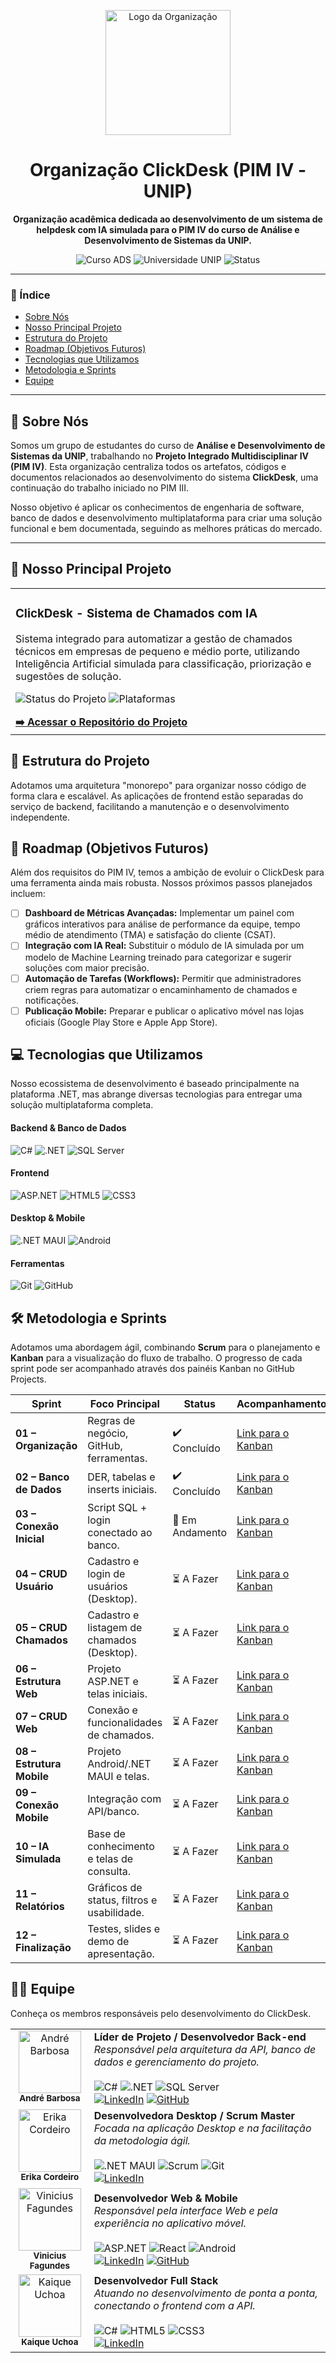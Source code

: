 <p align="center">
  <img src="URL_DO_SEU_LOGO_AQUI" alt="Logo da Organização" width="200"/>
</p>

<h1 align="center">Organização ClickDesk (PIM IV - UNIP)</h1>

<p align="center">
  <strong>Organização acadêmica dedicada ao desenvolvimento de um sistema de helpdesk com IA simulada para o PIM IV do curso de Análise e Desenvolvimento de Sistemas da UNIP.</strong>
</p>

<p align="center">
  <img src="https://img.shields.io/badge/Curso-Análise_e_Desenvolvimento_de_Sistemas-blue" alt="Curso ADS">
  <img src="https://img.shields.io/badge/Universidade-UNIP-blueviolet" alt="Universidade UNIP">
  <img src="https://img.shields.io/badge/Status-Ativo-brightgreen" alt="Status">
</p>

---

### 📖 Índice
* [Sobre Nós](#-sobre-nós)
* [Nosso Principal Projeto](#-nosso-principal-projeto)
* [Estrutura do Projeto](#-estrutura-do-projeto)
* [Roadmap (Objetivos Futuros)](#-roadmap-objetivos-futuros)
* [Tecnologias que Utilizamos](#-tecnologias-que-utilizamos)
* [Metodologia e Sprints](#-metodologia-e-sprints)
* [Equipe](#-equipe)


---

## 📌 Sobre Nós

Somos um grupo de estudantes do curso de **Análise e Desenvolvimento de Sistemas da UNIP**, trabalhando no **Projeto Integrado Multidisciplinar IV (PIM IV)**. Esta organização centraliza todos os artefatos, códigos e documentos relacionados ao desenvolvimento do sistema **ClickDesk**, uma continuação do trabalho iniciado no PIM III.

Nosso objetivo é aplicar os conhecimentos de engenharia de software, banco de dados e desenvolvimento multiplataforma para criar uma solução funcional e bem documentada, seguindo as melhores práticas do mercado.

---

## 🚀 Nosso Principal Projeto

<table width="100%">
  <tr>
    <td>
      <h3>ClickDesk - Sistema de Chamados com IA</h3>
      <p>Sistema integrado para automatizar a gestão de chamados técnicos em empresas de pequeno e médio porte, utilizando Inteligência Artificial simulada para classificação, priorização e sugestões de solução.</p>
      <p>
        <img src="https://img.shields.io/badge/Status-Em_Desenvolvimento-blue" alt="Status do Projeto">
        <img src="https://img.shields.io/badge/Plataformas-Web,_Desktop,_Mobile-orange" alt="Plataformas">
      </p>
      <strong><a href="LINK_PARA_O_REPOSITORIO_DO_CLICKDESK_AQUI">➡️ Acessar o Repositório do Projeto</a></strong>
    </td>
  </tr>
</table>

## 📁 Estrutura do Projeto

Adotamos uma arquitetura "monorepo" para organizar nosso código de forma clara e escalável. As aplicações de frontend estão separadas do serviço de backend, facilitando a manutenção e o desenvolvimento independente.

## 🔭 Roadmap (Objetivos Futuros)

Além dos requisitos do PIM IV, temos a ambição de evoluir o ClickDesk para uma ferramenta ainda mais robusta. Nossos próximos passos planejados incluem:

-   [ ] **Dashboard de Métricas Avançadas:** Implementar um painel com gráficos interativos para análise de performance da equipe, tempo médio de atendimento (TMA) e satisfação do cliente (CSAT).
-   [ ] **Integração com IA Real:** Substituir o módulo de IA simulada por um modelo de Machine Learning treinado para categorizar e sugerir soluções com maior precisão.
-   [ ] **Automação de Tarefas (Workflows):** Permitir que administradores criem regras para automatizar o encaminhamento de chamados e notificações.
-   [ ] **Publicação Mobile:** Preparar e publicar o aplicativo móvel nas lojas oficiais (Google Play Store e Apple App Store).

## 💻 Tecnologias que Utilizamos

Nosso ecossistema de desenvolvimento é baseado principalmente na plataforma .NET, mas abrange diversas tecnologias para entregar uma solução multiplataforma completa.

#### **Backend & Banco de Dados**
![C#](https://img.shields.io/badge/C%23-239120?style=for-the-badge&logo=c-sharp&logoColor=white)
![.NET](https://img.shields.io/badge/.NET-512BD4?style=for-the-badge&logo=dotnet&logoColor=white)
![SQL Server](https://img.shields.io/badge/SQL_Server-CC2927?style=for-the-badge&logo=microsoft-sql-server&logoColor=white)

#### **Frontend**
![ASP.NET](https://img.shields.io/badge/ASP.NET-512BD4?style=for-the-badge&logo=dotnet&logoColor=white)
![HTML5](https://img.shields.io/badge/HTML5-E34F26?style=for-the-badge&logo=html5&logoColor=white)
![CSS3](https://img.shields.io/badge/CSS3-1572B6?style=for-the-badge&logo=css3&logoColor=white)

#### **Desktop & Mobile**
![.NET MAUI](https://img.shields.io/badge/.NET_MAUI-512BD4?style=for-the-badge&logo=dotnet&logoColor=white)
![Android](https://img.shields.io/badge/Android-3DDC84?style=for-the-badge&logo=android&logoColor=white)

#### **Ferramentas**
![Git](https://img.shields.io/badge/Git-F05032?style=for-the-badge&logo=git&logoColor=white)
![GitHub](https://img.shields.io/badge/GitHub-181717?style=for-the-badge&logo=github&logoColor=white)

## 🛠️ Metodologia e Sprints

Adotamos uma abordagem ágil, combinando **Scrum** para o planejamento e **Kanban** para a visualização do fluxo de trabalho. O progresso de cada sprint pode ser acompanhado através dos painéis Kanban no GitHub Projects.

| Sprint | Foco Principal | Status | Acompanhamento |
|---|---|---|---|
| **01 – Organização** | Regras de negócio, GitHub, ferramentas. | ✔️ Concluído | [Link para o Kanban](URL_DO_SEU_KANBAN_AQUI) |
| **02 – Banco de Dados** | DER, tabelas e inserts iniciais. | ✔️ Concluído | [Link para o Kanban](URL_DO_SEU_KANBAN_AQUI) |
| **03 – Conexão Inicial** | Script SQL + login conectado ao banco. | 🚧 Em Andamento | [Link para o Kanban](URL_DO_SEU_KANBAN_AQUI) |
| **04 – CRUD Usuário** | Cadastro e login de usuários (Desktop). | ⏳ A Fazer | [Link para o Kanban](URL_DO_SEU_KANBAN_AQUI) |
| **05 – CRUD Chamados** | Cadastro e listagem de chamados (Desktop). | ⏳ A Fazer | [Link para o Kanban](URL_DO_SEU_KANBAN_AQUI) |
| **06 – Estrutura Web** | Projeto ASP.NET e telas iniciais. | ⏳ A Fazer | [Link para o Kanban](URL_DO_SEU_KANBAN_AQUI) |
| **07 – CRUD Web** | Conexão e funcionalidades de chamados. | ⏳ A Fazer | [Link para o Kanban](URL_DO_SEU_KANBAN_AQUI) |
| **08 – Estrutura Mobile** | Projeto Android/.NET MAUI e telas. | ⏳ A Fazer | [Link para o Kanban](URL_DO_SEU_KANBAN_AQUI) |
| **09 – Conexão Mobile** | Integração com API/banco. | ⏳ A Fazer | [Link para o Kanban](URL_DO_SEU_KANBAN_AQUI) |
| **10 – IA Simulada** | Base de conhecimento e telas de consulta. | ⏳ A Fazer | [Link para o Kanban](URL_DO_SEU_KANBAN_AQUI) |
| **11 – Relatórios** | Gráficos de status, filtros e usabilidade. | ⏳ A Fazer | [Link para o Kanban](URL_DO_SEU_KANBAN_AQUI) |
| **12 – Finalização** | Testes, slides e demo de apresentação. | ⏳ A Fazer | [Link para o Kanban](URL_DO_SEU_KANBAN_AQUI) |

## 🧑‍💻 Equipe

Conheça os membros responsáveis pelo desenvolvimento do ClickDesk.

<table>
  <tr>
    <td align="center" valign="top">
      <img src="URL_DA_FOTO_DO_ANDRE_AQUI" width="100" alt="André Barbosa"/><br/>
      <sub><b>André Barbosa</b></sub>
    </td>
    <td>
      <b>Líder de Projeto / Desenvolvedor Back-end</b><br/>
      <em>Responsável pela arquitetura da API, banco de dados e gerenciamento do projeto.</em>
      <br/><br/>
      <img src="https://img.shields.io/badge/C%23-239120?style=for-the-badge&logo=c-sharp&logoColor=white" alt="C#"/>
      <img src="https://img.shields.io/badge/.NET-512BD4?style=for-the-badge&logo=dotnet&logoColor=white" alt=".NET"/>
      <img src="https://img.shields.io/badge/SQL_Server-CC2927?style=for-the-badge&logo=microsoft-sql-server&logoColor=white" alt="SQL Server"/>
      <br/>
      <a href="URL_LINKEDIN_AQUI"><img src="https://img.shields.io/badge/LinkedIn-0A66C2?style=for-the-badge&logo=linkedin&logoColor=white" alt="LinkedIn"/></a>
      <a href="URL_GITHUB_AQUI"><img src="https://img.shields.io/badge/GitHub-181717?style=for-the-badge&logo=github&logoColor=white" alt="GitHub"/></a>
    </td>
  </tr>
  <tr>
    <td align="center" valign="top">
      <img src="URL_DA_FOTO_DA_ERIKA_AQUI" width="100" alt="Erika Cordeiro"/><br/>
      <sub><b>Erika Cordeiro</b></sub>
    </td>
    <td>
      <b>Desenvolvedora Desktop / Scrum Master</b><br/>
      <em>Focada na aplicação Desktop e na facilitação da metodologia ágil.</em>
      <br/><br/>
      <img src="https://img.shields.io/badge/.NET_MAUI-512BD4?style=for-the-badge&logo=dotnet&logoColor=white" alt=".NET MAUI"/>
      <img src="https://img.shields.io/badge/Scrum-0078D4?style=for-the-badge&logo=azure-devops&logoColor=white" alt="Scrum"/>
      <img src="https://img.shields.io/badge/Git-F05032?style=for-the-badge&logo=git&logoColor=white" alt="Git"/>
      <br/>
      <a href="URL_LINKEDIN_AQUI"><img src="https://img.shields.io/badge/LinkedIn-0A66C2?style=for-the-badge&logo=linkedin&logoColor=white" alt="LinkedIn"/></a>
    </td>
  </tr>
  <tr>
    <td align="center" valign="top">
      <img src="URL_DA_FOTO_DO_VINICIUS_AQUI" width="100" alt="Vinicius Fagundes"/><br/>
      <sub><b>Vinicius Fagundes</b></sub>
    </td>
    <td>
      <b>Desenvolvedor Web & Mobile</b><br/>
      <em>Responsável pela interface Web e pela experiência no aplicativo móvel.</em>
      <br/><br/>
      <img src="https://img.shields.io/badge/ASP.NET-512BD4?style=for-the-badge&logo=dotnet&logoColor=white" alt="ASP.NET"/>
      <img src="https://img.shields.io/badge/React-61DAFB?style=for-the-badge&logo=react&logoColor=black" alt="React"/>
      <img src="https://img.shields.io/badge/Android-3DDC84?style=for-the-badge&logo=android&logoColor=white" alt="Android"/>
      <br/>
      <a href="URL_LINKEDIN_AQUI"><img src="https://img.shields.io/badge/LinkedIn-0A66C2?style=for-the-badge&logo=linkedin&logoColor=white" alt="LinkedIn"/></a>
      <a href="URL_GITHUB_AQUI"><img src="https://img.shields.io/badge/GitHub-181717?style=for-the-badge&logo=github&logoColor=white" alt="GitHub"/></a>
    </td>
  </tr>
    <tr>
    <td align="center" valign="top">
      <img src="URL_DA_FOTO_DO_KAIQUE_AQUI" width="100" alt="Kaique Uchoa"/><br/>
      <sub><b>Kaique Uchoa</b></sub>
    </td>
    <td>
      <b>Desenvolvedor Full Stack</b><br/>
      <em>Atuando no desenvolvimento de ponta a ponta, conectando o frontend com a API.</em>
      <br/><br/>
      <img src="https://img.shields.io/badge/C%23-239120?style=for-the-badge&logo=c-sharp&logoColor=white" alt="C#"/>
      <img src="https://img.shields.io/badge/HTML5-E34F26?style=for-the-badge&logo=html5&logoColor=white" alt="HTML5"/>
      <img src="https://img.shields.io/badge/CSS3-1572B6?style=for-the-badge&logo=css3&logoColor=white" alt="CSS3"/>
      <br/>
      <a href="URL_LINKEDIN_AQUI"><img src="https://img.shields.io/badge/LinkedIn-0A66C2?style=for-the-badge&logo=linkedin&logoColor=white" alt="LinkedIn"/></a>
    </td>
  </tr>
</table>
